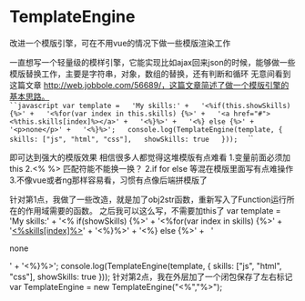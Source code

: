 # TemplateEngine
改进一个模版引擎，可在不用vue的情况下做一些模版渲染工作

一直想写一个轻量级的模样引擎，它能实现比如ajax回来json的时候，能够做一些模版替换工作，主要是字符串，对象，数组的替换，还有判断和循环
无意间看到这篇文章 http://web.jobbole.com/56689/，这篇文章简述了做一个模版引擎的基本思路。  
` ``javascript
var template =  
'My skills:' +  
'<%if(this.showSkills) {%>' +  
    '<%for(var index in this.skills) {%>' +  
    '<a href="#"><%this.skills[index]%></a>' +  
    '<%}%>' +  
'<%} else {%>' +  
    '<p>none</p>' +  
'<%}%>';  
console.log(TemplateEngine(template, {  
    skills: ["js", "html", "css"],  
    showSkills: true  
}));  
` ``

即可达到强大的模版效果
相信很多人都觉得这堆模版有点难看
1.变量前面必须加this
2.<% %> 匹配符能不能换一换？
2.if for else 等混在模版里面写有点难操作
3.不像vue或者ng那样容易看，习惯有点像后端拼模版了

针对第1点，我做了一些改造，就是加了obj2str函数，重新写入了Function运行所在的作用域需要的函数。
之后我可以这么写，不需要加this了
var template =
'My skills:' +
'<% if(showSkills) {%>' +
   '<%for(var index in skills) {%>' +
   '<a href="#"><%skills[index]%></a>' +
   '<%}%>' +
'<%} else {%>' +
   '<p>none</p>' +
'<%}%>';
console.log(TemplateEngine(template, {
    skills: ["js", "html", "css"],
    showSkills: true
}));
针对第2点，我在外层加了一个闭包保存了左右标记
var TemplateEngine = new TemplateEngine("<%","%>");
